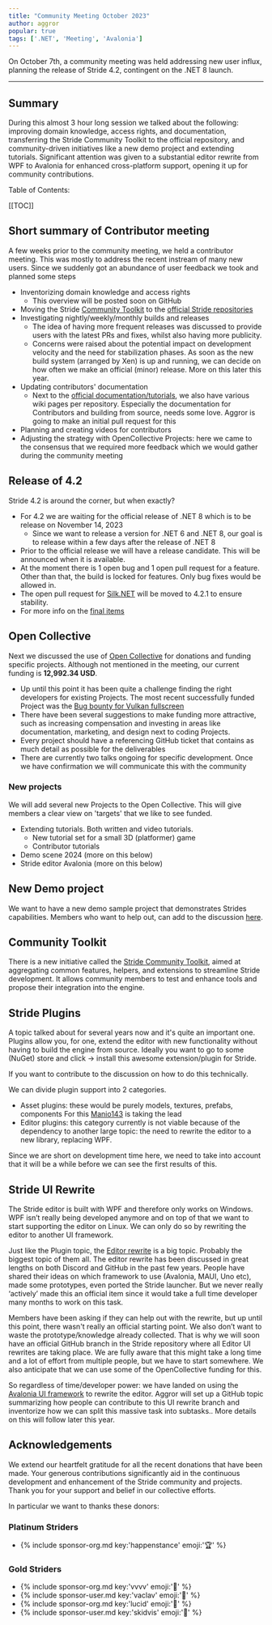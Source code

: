 ```yaml
---
title: "Community Meeting October 2023"
author: aggror
popular: true
tags: ['.NET', 'Meeting', 'Avalonia']
---
```


On October 7th, a community meeting was held addressing new user influx, planning the release of Stride 4.2, contingent on the .NET 8 launch.

---

## Summary

During this almost 3 hour long session we talked about the following: improving domain knowledge, access rights, and documentation, transferring the Stride Community Toolkit to the official repository, and community-driven initiatives like a new demo project and extending tutorials. Significant attention was given to a substantial editor rewrite from WPF to Avalonia for enhanced cross-platform support, opening it up for community contributions.

Table of Contents:

[[TOC]]

## Short summary of Contributor meeting

A few weeks prior to the community meeting, we held a contributor meeting. This was mostly to address the recent instream of many new users. Since we suddenly got an abundance of user feedback we took and planned some steps
* Inventorizing domain knowledge and access rights
  * This overview will be posted soon on GitHub
* Moving the Stride [Community Toolkit](https://github.com/stride3d/stride-community-toolkit) to the [official Stride repositories](https://github.com/stride3d)
* Investigating nightly/weekly/monthly builds and releases
  * The idea of having more frequent releases was discussed to provide users with the latest PRs and fixes, whilst also having more publicity.
  * Concerns were raised about the potential impact on development velocity and the need for stabilization phases. As soon as the new build system (arranged by Xen) is up and running, we can decide on how often we make an official (minor) release. More on this later this year.
* Updating contributors' documentation
  * Next to the [official documentation/tutorials](https://doc.stride3d.net/), we also have various wiki pages per repository. Especially the documentation for Contributors and building from source, needs some love. Aggror is going to make an initial pull request for this
* Planning and creating videos for contributors
* Adjusting the strategy with OpenCollective Projects: here we came to the consensus that we required more feedback which we would gather during the community meeting

## Release of 4.2

Stride 4.2 is around the corner, but when exactly?

* For 4.2 we are waiting for the official release of .NET 8 which is to be release on November 14, 2023
  * Since we want to release a version for .NET 6 and .NET 8, our goal is to release within a few days after the release of .NET 8
* Prior to the official release we will have a release candidate. This will be announced when it is available.
* At the moment there is 1 open bug and 1 open pull request for a feature. Other than that, the build is locked for features. Only bug fixes would be allowed in.
* The open pull request for [Silk.NET](https://github.com/stride3d/stride/pull/1123) will be moved to 4.2.1 to ensure stability.
* For more info on the [final items](https://github.com/stride3d/stride/discussions/1699)


## Open Collective

Next we discussed the use of [Open Collective](http://opencollective.com/stride3d) for donations and funding specific projects.
Although not mentioned in the meeting, our current funding is **12,992.34 USD**.

* Up until this point it has been quite a challenge finding the right developers for existing Projects. The most recent successfully funded Project was the [Bug bounty for Vulkan fullscreen](https://opencollective.com/stride3d/projects/bug-bounty-vulkan-fullscreen)
* There have been several suggestions to make funding more attractive, such as increasing compensation and investing in areas like documentation, marketing, and design next to coding Projects.
* Every project should have a referencing GitHub ticket that contains as much detail as possible for the deliverables
* There are currently two talks ongoing for specific development. Once we have confirmation we will communicate this with the community

### New projects

We will add several new Projects to the Open Collective. This will give members a clear view on 'targets' that we like to see funded.

* Extending tutorials. Both written and video tutorials.
  * New tutorial set for a small 3D (platformer) game
  * Contributor tutorials
* Demo scene 2024 (more on this below)
* Stride editor Avalonia (more on this below)


## New Demo project

We want to have a new demo sample project that demonstrates Strides capabilities. Members who want to help out, can add to the discussion [here](https://github.com/stride3d/stride/discussions/1800).

## Community Toolkit

There is a new initiative called the [Stride Community Toolkit](https://github.com/stride3d/stride-community-toolkit), aimed at aggregating common features, helpers, and extensions to streamline Stride development. It allows community members to test and enhance tools and propose their integration into the engine.

## Stride Plugins

A topic talked about for several years now and it's quite an important one. Plugins allow you, for one, extend the editor with new functionality without having to build the engine from source. Ideally you want to go to some (NuGet) store and click -> install this awesome extension/plugin for Stride.

If you want to contribute to the discussion on how to do this technically.

We can divide plugin support into 2 categories.

* Asset plugins: these would be purely models, textures, prefabs, components
For this [Manio143](https://github.com/manio143) is taking the lead
* Editor plugins: this category currently is not viable because of the dependency to another large topic: the need to rewrite the editor to a new library, replacing WPF.

Since we are short on development time here, we need to take into account that it will be a while before we can see the first results of this.

## Stride UI Rewrite

The Stride editor is built with WPF and therefore only works on Windows. WPF isn’t really being developed anymore and on top of that we want to start supporting the editor on Linux. We can only do so by rewriting the editor to another UI framework.

Just like the Plugin topic, the [Editor rewrite](https://github.com/stride3d/stride/discussions/1031) is a big topic. Probably the biggest topic of them all. The editor rewrite has been discussed in great lengths on both Discord and GitHub in the past few years. People have shared their ideas on which framework to use (Avalonia, MAUI, Uno etc), made some prototypes, even ported the Stride launcher. But we never really ‘actively’ made this an official item since it would take a full time developer many months to work on this task.

Members have been asking if they can help out with the rewrite, but up until this point, there wasn't really an official starting point. We also don’t want to waste the prototype/knowledge already collected. That is why we will soon have an official GitHub branch in the Stride repository where all Editor UI rewrites are taking place. We are fully aware that this might take a long time and a lot of effort from multiple people, but we have to start somewhere. We also anticipate that we can use some of the OpenCollective funding for this.

So regardless of time/developer power: we have landed on using the [Avalonia UI framework](https://avaloniaui.net/) to rewrite the editor. Aggror will set up a GitHub topic summarizing how people can contribute to this UI rewrite branch and inventorize how we can split this massive task into subtasks.. More details on this will follow later this year.

## Acknowledgements

We extend our heartfelt gratitude for all the recent donations that have been made. Your generous contributions significantly aid in the continuous development and enhancement of the Stride community and projects. Thank you for your support and belief in our collective efforts.

In particular we want to thanks these donors:

### Platinum Striders

* {% include sponsor-org.md key:'happenstance' emoji:'🏆' %}

### Gold Striders
* {% include sponsor-org.md key:'vvvv' emoji:'🥇' %}
* {% include sponsor-user.md key:'vaclav' emoji:'🥇' %}
* {% include sponsor-org.md key:'lucid' emoji:'🥇' %}
* {% include sponsor-user.md key:'skidvis' emoji:'🥇' %}